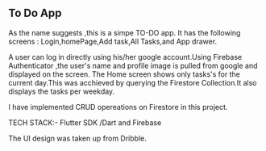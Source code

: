 ## To Do App

As the name suggests ,this is a simpe TO-DO app.
It has the following screens : Login,homePage,Add task,All Tasks,and App drawer.

A user can log in directly using his/her google account.Using Firebase Authenticator ,the user's name and profile image is pulled from google and displayed on the screen.
The Home screen shows only tasks's for the current day.This was acchieved by querying the Firestore Collection.It also displays the tasks per weekday.

I have implemented CRUD opereations on Firestore in this project.


 TECH STACK:-
 Flutter SDK /Dart and Firebase
 
 The UI design was taken up from Dribble.
 

 
